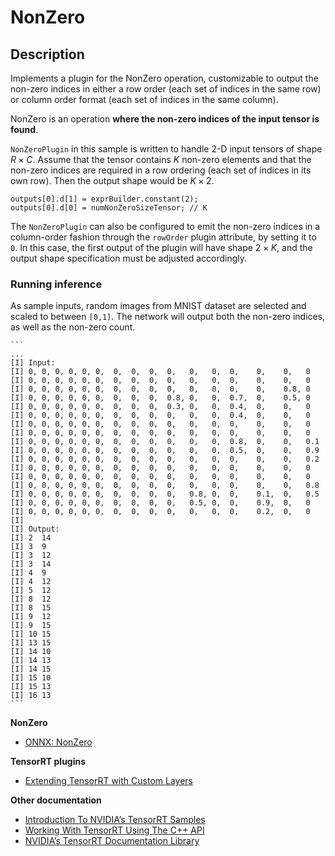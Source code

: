 # NonZero 

## Description

Implements a plugin for the NonZero operation, customizable to output the non-zero indices in
either a row order (each set of indices in the same row) or column order format (each set of indices in the same column).

NonZero is an operation **where the non-zero indices of the input tensor is found**. 

`NonZeroPlugin` in this sample is written to handle 2-D input tensors of shape $R \times C$. Assume that the tensor contains $K$ non-zero elements and that the
non-zero indices are required in a row ordering (each set of indices in its own row). Then the output shape would be $K \times 2$.

```
outputs[0].d[1] = exprBuilder.constant(2);
outputs[0].d[0] = numNonZeroSizeTensor; // K 
```

The `NonZeroPlugin` can also be configured to emit the non-zero indices in a column-order fashion through the `rowOrder` plugin attribute, by setting it to `0`.
In this case, the first output of the plugin will have shape $2 \times K$, and the output shape specification must be adjusted accordingly.


### Running inference

As sample inputs, random images from MNIST dataset are selected and scaled to between `[0,1]`. The network will output both the non-zero indices, as well as the non-zero count.

	```
	...
	[I] Input:
	[I] 0, 0, 0, 0, 0, 0,  0,  0,  0,  0,   0,   0,  0,    0,    0,   0
	[I] 0, 0, 0, 0, 0, 0,  0,  0,  0,  0,   0,   0,  0,    0,    0,   0
	[I] 0, 0, 0, 0, 0, 0,  0,  0,  0,  0,   0,   0,  0,    0,    0.8, 0
	[I] 0, 0, 0, 0, 0, 0,  0,  0,  0,  0.8, 0,   0,  0.7,  0,    0.5, 0
	[I] 0, 0, 0, 0, 0, 0,  0,  0,  0,  0.3, 0,   0,  0.4,  0,    0,   0
	[I] 0, 0, 0, 0, 0, 0,  0,  0,  0,  0,   0,   0,  0.4,  0,    0,   0
	[I] 0, 0, 0, 0, 0, 0,  0,  0,  0,  0,   0,   0,  0,    0,    0,   0
	[I] 0, 0, 0, 0, 0, 0,  0,  0,  0,  0,   0,   0,  0,    0,    0,   0
	[I] 0, 0, 0, 0, 0, 0,  0,  0,  0,  0,   0,   0,  0.8,  0,    0,   0.1
	[I] 0, 0, 0, 0, 0, 0,  0,  0,  0,  0,   0,   0,  0.5,  0,    0,   0.9
	[I] 0, 0, 0, 0, 0, 0,  0,  0,  0,  0,   0,   0,  0,    0,    0,   0.2
	[I] 0, 0, 0, 0, 0, 0,  0,  0,  0,  0,   0,   0,  0,    0,    0,   0
	[I] 0, 0, 0, 0, 0, 0,  0,  0,  0,  0,   0,   0,  0,    0,    0,   0
	[I] 0, 0, 0, 0, 0, 0,  0,  0,  0,  0,   0,   0,  0,    0,    0,   0.8
	[I] 0, 0, 0, 0, 0, 0,  0,  0,  0,  0,   0.8, 0,  0,    0.1,  0,   0.5
	[I] 0, 0, 0, 0, 0, 0,  0,  0,  0,  0,   0.5, 0,  0,    0.9,  0,   0
	[I] 0, 0, 0, 0, 0, 0,  0,  0,  0,  0,   0,   0,  0,    0.2,  0,   0
	[I]
	[I] Output:
	[I] 2  14
	[I] 3  9
	[I] 3  12
	[I] 3  14
	[I] 4  9
	[I] 4  12
	[I] 5  12
	[I] 8  12
	[I] 8  15
	[I] 9  12
	[I] 9  15
	[I] 10 15
	[I] 13 15
	[I] 14 10
	[I] 14 13
	[I] 14 15
	[I] 15 10
	[I] 15 13
	[I] 16 13
	```

**NonZero**
- [ONNX: NonZero](https://onnx.ai/onnx/operators/onnx__NonZero.html)

**TensorRT plugins**
- [Extending TensorRT with Custom Layers](https://docs.nvidia.com/deeplearning/tensorrt/developer-guide/index.html#extending)

**Other documentation**
- [Introduction To NVIDIA’s TensorRT Samples](https://docs.nvidia.com/deeplearning/sdk/tensorrt-sample-support-guide/index.html#samples)
- [Working With TensorRT Using The C++ API](https://docs.nvidia.com/deeplearning/sdk/tensorrt-developer-guide/index.html#c_topics)
- [NVIDIA’s TensorRT Documentation Library](https://docs.nvidia.com/deeplearning/sdk/tensorrt-archived/index.html)
